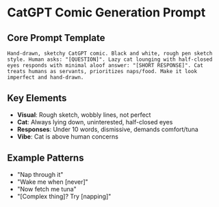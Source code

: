 # CatGPT Comic Generation Prompt

## Core Prompt Template
```
Hand-drawn, sketchy CatGPT comic. Black and white, rough pen sketch style. Human asks: "[QUESTION]". Lazy cat lounging with half-closed eyes responds with minimal aloof answer: "[SHORT RESPONSE]". Cat treats humans as servants, prioritizes naps/food. Make it look imperfect and hand-drawn.
```

## Key Elements
- **Visual**: Rough sketch, wobbly lines, not perfect
- **Cat**: Always lying down, uninterested, half-closed eyes
- **Responses**: Under 10 words, dismissive, demands comfort/tuna
- **Vibe**: Cat is above human concerns

## Example Patterns
- "Nap through it"
- "Wake me when [never]"
- "Now fetch me tuna"
- "[Complex thing]? Try [napping]"
